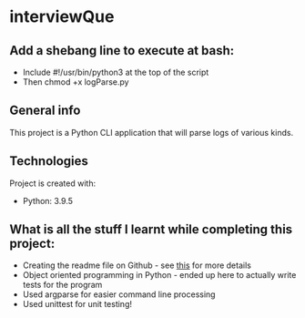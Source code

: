 # interviewQue

## Add a shebang line to execute at bash:
* Include #!/usr/bin/python3 at the top of the script
* Then chmod +x logParse.py

## General info
This project is a Python CLI application that will parse logs of various kinds.
	
## Technologies
Project is created with:
* Python: 3.9.5

## What is all the stuff I learnt while completing this project:

* Creating the readme file on Github - see [this](https://github.com/adam-p/markdown-here/wiki/Markdown-Cheatsheet) for more details
* Object oriented programming in Python - ended up here to actually write tests for the program
* Used argparse for easier command line processing
* Used unittest for unit testing!
